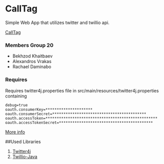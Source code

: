 # CallTag 
Simple Web App that utilizes twitter and twillio api.

[CallTag](http://calltag.herokuapp.com/index.htm)

### Members Group 20 

* Bekhzod Khaitbaev
* Alexandros Vrakas
* Rachael Daminabo



### Requires
Requires twitter4j.properties file in src/main/resources/twitter4j.properties containing 

	debug=true
	oauth.consumerKey=*********************
	oauth.consumerSecret=******************************************
	oauth.accessToken=**************************************************
	oauth.accessTokenSecret=******************************************



[More info](http://twitter4j.org/en/configuration.html)

##Used Libraries

1. [Twitter4j](https://github.com/yusuke/twitter4j)
2. [Twillio-Java](https://github.com/twilio/twilio-java)